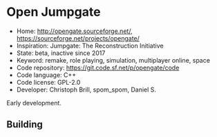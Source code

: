 # Open Jumpgate

- Home: http://opengate.sourceforge.net/, https://sourceforge.net/projects/opengate/
- Inspiration: Jumpgate: The Reconstruction Initiative
- State: beta, inactive since 2017
- Keyword: remake, role playing, simulation, multiplayer online, space
- Code repository: https://git.code.sf.net/p/opengate/code
- Code language: C++
- Code license: GPL-2.0
- Developer: Christoph Brill, spom_spom, Daniel S.

Early development.

## Building

